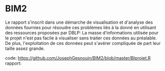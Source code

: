# BIM2
Le rapport s'inscrit dans une démarche de visualisation et d'analyse des données fournies pour résoudre ces problèmes liés à la donné en utilisant des ressources proposées par DBLP: La masse d'informations utilisée pour le projet n'est pas facile à visualiser sans traiter ces données au préalable. De plus, l'exploitation de ces données peut s'avérer compliquée de part leur taille assez grande. 

code: https://github.com/JosephGesnouin/BIM2/blob/master/BIprojet.R
rapport: 

